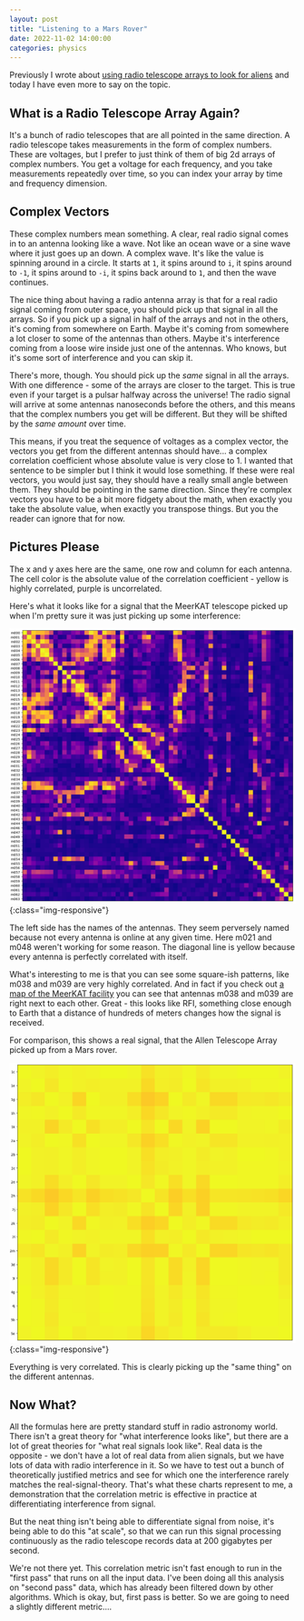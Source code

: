 ```yaml
---
layout: post
title: "Listening to a Mars Rover"
date: 2022-11-02 14:00:00
categories: physics
---
```


Previously I wrote about [using radio
telescope arrays to look for
aliens](/physics/2022/10/06/rise-of-the-arrays.html) and today I have
even more to say on the topic.

## What is a Radio Telescope Array Again?

It's a bunch of radio telescopes that are all pointed in the same
direction. A radio telescope takes measurements in the form of complex
numbers. These are voltages, but I prefer to just think of them of big
2d arrays of complex numbers. You get a voltage for each frequency,
and you take measurements repeatedly over time, so you can index your
array by time and frequency dimension.

## Complex Vectors

These complex numbers mean something. A clear, real radio signal comes
in to an antenna looking like a wave. Not like an ocean wave or a sine
wave where it just goes up an down. A complex wave. It's like the
value is spinning around in a circle. It starts at `1`, it spins
around to `i`, it spins around to `-1`, it spins around to `-i`, it
spins back around to `1`, and then the wave continues.

The nice thing about having a radio antenna array is that for a real
radio signal coming from outer space, you should pick up that
signal in all the arrays. So if you pick up a signal in half of the
arrays and not in the others, it's coming from somewhere on
Earth. Maybe it's coming from somewhere a lot closer to some of the
antennas than others. Maybe it's interference coming from a loose wire
inside just one of the antennas. Who knows, but it's some sort of
interference and you can skip it.

There's more, though. You should pick up the *same* signal in all the
arrays. With one difference - some of the arrays are closer to the
target. This is true even if your target is a pulsar halfway across
the universe! The radio signal will arrive at some antennas
nanoseconds before the others, and this means that the complex numbers
you get will be different. But they will be shifted by the *same
amount* over time.

This means, if you treat the sequence of voltages as a complex vector,
the vectors you get from the different antennas should have... a
complex correlation coefficient whose absolute value is very close
to 1. I wanted that sentence to be simpler but I think it would lose
something. If these were real vectors, you would just say, they should
have a really small angle between them. They should be pointing in the
same direction. Since they're complex vectors you have to be a bit
more fidgety about the math, when exactly you take the absolute value,
when exactly you transpose things. But you the reader can ignore that
for now.

## Pictures Please

The x and y axes here are the same, one row and column for each
antenna. The cell color is the absolute value of the correlation
coefficient - yellow is highly correlated, purple is uncorrelated.

Here's what it looks like for a signal that the MeerKAT telescope
picked up when I'm pretty sure it was just picking up some
interference:

![rfi-correlations](/assets/rfi_cc.png){:class="img-responsive"}

The left side has the names of the antennas. They seem
perversely named because not every antenna is online at any given
time. Here m021 and m048 weren't working for some reason. The diagonal
line is yellow because every antenna is perfectly correlated with
itself.

What's interesting to me is that you can see some square-ish
patterns, like m038 and m039 are very highly correlated. And in fact
if you check out [a map of the MeerKAT
facility](https://skaafrica.atlassian.net/servicedesk/customer/portal/1/topic/507dfcff-0c5f-4d2a-925d-4a491fe5bccc/article/277315585)
you can see that antennas m038 and m039 are right next to each
other. Great - this looks like RFI, something close enough to Earth
that a distance of hundreds of meters changes how the signal is
received.

For comparison, this shows a real signal, that the Allen Telescope
Array picked up from a Mars rover.

![mars-correlations](/assets/mars_cc.png){:class="img-responsive"}

Everything is very correlated. This is clearly picking up the "same
thing" on the different antennas.

## Now What?

All the formulas here are pretty standard stuff in radio astronomy
world. There isn't a great theory for "what interference looks like",
but there are a lot of great theories for "what real signals look
like". Real data is the opposite - we don't have a lot of real data
from alien signals, but we have lots of data with radio interference
in it. So we have to test out a bunch of theoretically justified
metrics and see for which one the interference rarely matches the
real-signal-theory. That's what these charts represent to me, a
demonstration that the correlation metric is effective in practice at
differentiating interference from signal.

But the neat thing isn't being able to differentiate signal from
noise, it's being able to do this "at scale", so that we can run this
signal processing continuously as the radio telescope records data at
200 gigabytes per second.

We're not there yet. This correlation metric isn't fast
enough to run in the "first pass" that runs on all the input
data. I've been doing all this analysis on "second pass" data,
which has already been filtered down by other algorithms. Which is
okay, but, first pass is better. So we are going
to need a slightly different metric....
